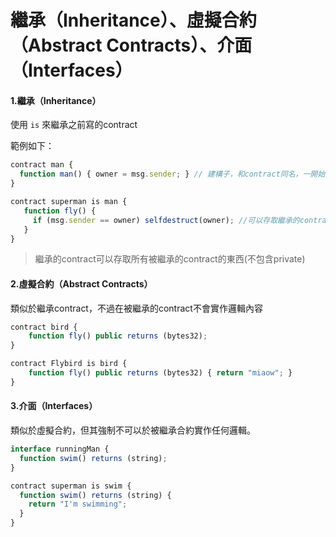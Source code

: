 # 繼承（Inheritance）、虛擬合約（Abstract Contracts）、介面（Interfaces）

#### 1.繼承（Inheritance）

使用 `is` 來繼承之前寫的contract

範例如下：

```js
contract man {
  function man() { owner = msg.sender; } // 建構子，和contract同名，一開始即會執行
}

contract superman is man {
   function fly() {
     if (msg.sender == owner) selfdestruct(owner); //可以存取繼承的contract變數owner
   }
}
```

> 繼承的contract可以存取所有被繼承的contract的東西\(不包含private\)

#### 2.虛擬合約（Abstract Contracts）

類似於繼承contract，不過在被繼承的contract不會實作邏輯內容

```js
contract bird {
    function fly() public returns (bytes32);
}

contract Flybird is bird {
    function fly() public returns (bytes32) { return "miaow"; }
}
```



#### 3.介面（Interfaces）

類似於虛擬合約，但其強制不可以於被繼承合約實作任何邏輯。

```js
interface runningMan {
  function swim() returns (string);
}

contract superman is swim {
  function swim() returns (string) {
    return "I'm swimming";
  }
}
```







